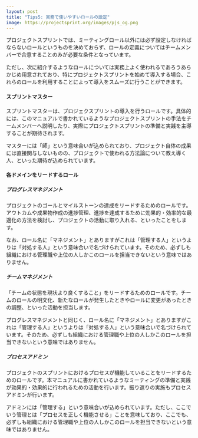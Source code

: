```yaml
---
layout: post
title: "Tips5: 実務で使いやすいロールの設定"
image: https://projectsprint.org/images/pjs_og.png
---
```


プロジェクトスプリントでは、ミーティングロール以外には必ず設定しなければならないロールというものを決めておらず、ロールの定義についてはチームメンバーで合意することのみが必要な条件となっています。

ただし、次に紹介するようなロールについては実務上よく使われるであろうあらかじめ用意されており、特にプロジェクトスプリントを始めて導入する場合、これらのロールを利用することによって導入をスムーズに行うことができます。

#### スプリントマスター
スプリントマスターは、プロジェクスプリントの導入を行うロールです。具体的には、このマニュアルで書かれているようなプロジェクトスプリントの手法をチームメンバーへ説明したり、実際にプロジェクトスプリントの準備と実践を主導することが期待されます。

マスターには「師」という意味合いが込められており、プロジェクト自体の成果には直接関与しないものの、プロジェクトで使われる方法論について教え導く人、といった期待が込められています。

#### 各ドメインをリードするロール

##### プログレスマネジメント
プロジェクトのゴールとマイルストーンの達成をリードするためのロールです。アウトカムや成果物作成の進捗管理、進捗を達成するために効果的・効率的な最適化の方法を検討し、プロジェクトの活動に取り入れる、といったことをします。

なお、ロール名に「マネジメント」とありますがこれは「管理する人」というよりは「対処する人」という意味合いで名づけられています。そのため、必ずしも組織における管理職や上位の人しかこのロールを担当できないという意味ではありません。

##### チームマネジメント
「チームの状態を現状より良くすること」をリードするためのロールです。チームのロールの明文化、新たなロールが発生したときやロールに変更があったときの調整、といった活動を担当します。

プログレスマネジメントと同じく、ロール名に「マネジメント」とありますがこれは「管理する人」というよりは「対処する人」という意味合いで名づけられています。そのため、必ずしも組織における管理職や上位の人しかこのロールを担当できないという意味ではありません。

##### プロセスアドミン
プロジェクトのスプリントにおけるプロセスが機能していることをリードするためのロールです。本マニュアルに書かれているようなミーティングの準備と実践が効果的・効果的に行われるための活動を行います。振り返りの実施もプロセスアドミンが行います。

アドミンには「管理する」という意味合いが込められています。ただし、ここでいう管理とは「プロセスを正しく機能させる」ことを意味しており、ここでも、必ずしも組織における管理職や上位の人しかこのロールを担当できないという意味ではありません。
